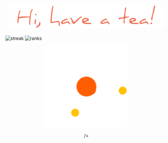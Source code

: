 ###                                                   

<h2 align="center">
  <img src="chao.png" />
</h2>
<p float="left">
<img src="https://streak-stats.demolab.com/?user=tranghane&theme=gruvbox_duo&hide_border=true" alt="streak" width = "150"/>
<img src="https://github-readme-stats.vercel.app/api?username=tranghane&show_icons=true&theme=graywhite&hide_border=true&custom_title=class='stats'" alt="ranks" width = "150" /> 

 <p align="center">
  <img src="loading.gif" />
</p>

<p align="center">
/>


